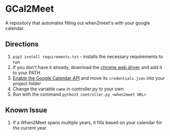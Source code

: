 # GCal2Meet

A repository that automates filling out when2meet's with your google calendar.

## Directions

1. `pip3 install requirements.txt` - installs the necessary requirements to run
2. If you don't have it already, download the [chrome web driver](https://chromedriver.chromium.org/downloads) and add it to your PATH
3. [Enable the Google Calendar API](https://developers.google.com/calendar/quickstart/python) and move its `credentials.json` into your project folder
4. Change the variable `name` in controller.py to your own
5. Run with the command `python3 controller.py <when2meet URL>`

## Known Issue
1. If a When2Meet spans multiple years, it fills based on your calendar for the current year